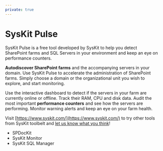 ```yaml
---
private: true
---
```

# SysKit Pulse

SysKit Pulse is a free tool developed by SysKit to help you detect SharePoint farms and SQL Servers in your environment and keep an eye on performance counters.

__Autodiscover SharePoint farms__ and the accompanying servers in your domain. Use SysKit Pulse to accelerate the administration of SharePoint farms. Simply choose a domain or the organizational unit you wish to explore, and start monitoring.

Use the interactive dashboard to detect if the servers in your farm are currently online or offline. Track their RAM, CPU and disk data. Audit the most important __performance counters__ and see how the servers are performing. Monitor warning alerts and keep an eye on your farm health.

Visit  [https://www.syskit.com/](https://www.syskit.com/) to try other tools from SysKit toolbelt and [let us know what you think](https://www.syskit.com/company/contact-us)!

 * SPDocKit 
 * SysKit Monitor
 * SysKit SQL Manager
 



